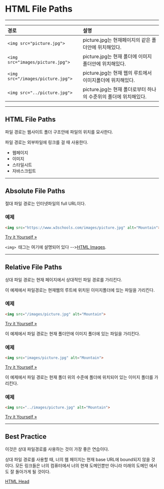 # HTML File Paths

------

| 경로                              | 설명                                                         |
| :-------------------------------- | :----------------------------------------------------------- |
| `<img src="picture.jpg">`         | picture.jpg는 현재페이지의 같은 폴더안에 위치해있다.         |
| `<img src="images/picture.jpg">`  | picture.jpg는 현재 폴더에 이미지 폴더안에 위치해있다.        |
| `<img src="/images/picture.jpg">` | picture.jpg는 현재 웹의 루트에서 이미지폴더에 위치해있다.    |
| `<img src="../picture.jpg">`      | picture.jpg는 현재 폴더로부터 하나의 수준위의 폴더에 위치해있다. |

------

## HTML File Paths

파일 경로는 웹사이트 폴더 구조안에 파일의 위치를 묘사한다.

파일 경로는 외부파일에 링크를 걸 때 사용한다.

- 웹페이지
- 이미지
- 스타일시트
- 자바스크립트

------

## Absolute File Paths

절대 파일 경로는 인터넷파일의 full URL이다.

### 예제

```html
<img src="https://www.w3schools.com/images/picture.jpg" alt="Mountain">
```

[Try it Yourself »](https://www.w3schools.com/html/tryit.asp?filename=tryhtml_files_absoulute)

`<img> `태그는 여기에 설명되어 있다 -->[HTML Images](https://www.w3schools.com/html/html_images.asp).

------

## Relative File Paths

상대 파일 경로는 현재 페이지에서 상대적인 파일 경로를 가리킨다.

이 예제에서 파일경로는 현재웹의 루트에 위치된 이미지폴더에 있는 파일을 가리킨다.

### 예제

```html
<img src="/images/picture.jpg" alt="Mountain">
```

[Try it Yourself »](https://www.w3schools.com/html/tryit.asp?filename=tryhtml_files_relative)

이 예제에서 파일 경로는 현재 폴더안에 이미지 폴더에 있는 파일을 가리킨다.

### 예제

```html
<img src="images/picture.jpg" alt="Mountain">
```

[Try it Yourself »](https://www.w3schools.com/html/tryit.asp?filename=tryhtml_files_relative_1)

이 예제에서 파일 경로는 현재 폴더 위의 수준에 폴더에 위치되어 있는 이미지 폴더를 가리킨다.

### 예제

```html
<img src="../images/picture.jpg" alt="Mountain">
```

[Try it Yourself »](https://www.w3schools.com/html/tryit.asp?filename=tryhtml_files_relative_2)

------

## Best Practice

이것은 상대 파일경로를 사용하는 것이 가장 좋은 연습이다.

상대 파일 경로를 사용할 때, 너의 웹 페이지는 현재 base URL에 bound되지 않을 것이다. 모든 링크들은 너의 컴퓨터에서 너의 현재 도메인뿐만 아니라 미래의 도메인 에서도 잘 돌아가게 될 것이다.

[HTML Head](./HTML_head.md)

